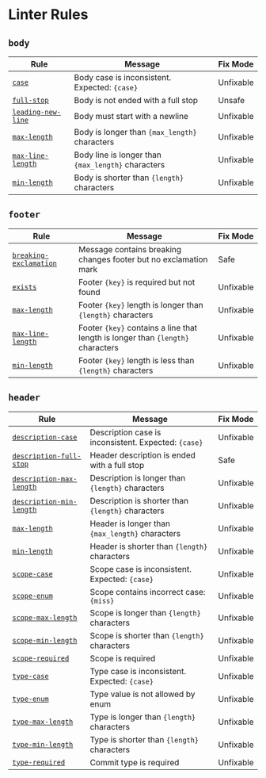 # Linter Rules

## `body`

| Rule | Message | Fix Mode |
|------|---------|----------|
| [`case`](body/case.md) | Body case is inconsistent. Expected: `{case}` | Unfixable |
| [`full-stop`](body/full-stop.md) | Body is not ended with a full stop | Unsafe |
| [`leading-new-line`](body/leading-new-line.md) | Body must start with a newline | Unfixable |
| [`max-length`](body/max-length.md) | Body is longer than `{max_length}` characters | Unfixable |
| [`max-line-length`](body/max-line-length.md) | Body line is longer than `{max_length}` characters | Unfixable |
| [`min-length`](body/min-length.md) | Body is shorter than `{length}` characters | Unfixable |

## `footer`

| Rule | Message | Fix Mode |
|------|---------|----------|
| [`breaking-exclamation`](footer/breaking-exclamation.md) | Message contains breaking changes footer but no exclamation mark | Safe |
| [`exists`](footer/exists.md) | Footer `{key}` is required but not found | Unfixable |
| [`max-length`](footer/max-length.md) | Footer `{key}` length is longer than `{length}` characters | Unfixable |
| [`max-line-length`](footer/max-line-length.md) | Footer `{key}` contains a line that length is longer than `{length}` characters | Unfixable |
| [`min-length`](footer/min-length.md) | Footer `{key}` length is less than `{length}` characters | Unfixable |

## `header`

| Rule | Message | Fix Mode |
|------|---------|----------|
| [`description-case`](header/description-case.md) | Description case is inconsistent. Expected: `{case}` | Unfixable |
| [`description-full-stop`](header/description-full-stop.md) | Header description is ended with a full stop | Safe |
| [`description-max-length`](header/description-max-length.md) | Description is longer than `{length}` characters | Unfixable |
| [`description-min-length`](header/description-min-length.md) | Description is shorter than `{length}` characters | Unfixable |
| [`max-length`](header/max-length.md) | Header is longer than `{max_length}` characters | Unfixable |
| [`min-length`](header/min-length.md) | Header is shorter than `{length}` characters | Unfixable |
| [`scope-case`](header/scope-case.md) | Scope case is inconsistent. Expected: `{case}` | Unfixable |
| [`scope-enum`](header/scope-enum.md) | Scope contains incorrect case: `{miss}` | Unfixable |
| [`scope-max-length`](header/scope-max-length.md) | Scope is longer than `{length}` characters | Unfixable |
| [`scope-min-length`](header/scope-min-length.md) | Scope is shorter than `{length}` characters | Unfixable |
| [`scope-required`](header/scope-required.md) | Scope is required | Unfixable |
| [`type-case`](header/type-case.md) | Type case is inconsistent. Expected: `{case}` | Unfixable |
| [`type-enum`](header/type-enum.md) | Type value is not allowed by enum | Unfixable |
| [`type-max-length`](header/type-max-length.md) | Type is longer than `{length}` characters | Unfixable |
| [`type-min-length`](header/type-min-length.md) | Type is shorter than `{length}` characters | Unfixable |
| [`type-required`](header/type-required.md) | Commit type is required | Unfixable |

